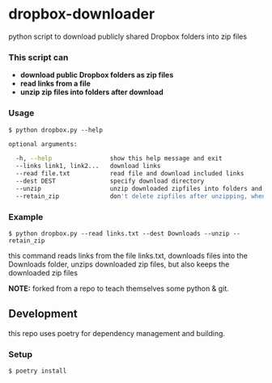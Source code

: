 # dropbox-downloader
python script to download publicly shared Dropbox folders into zip files

### This script can

* **download public Dropbox folders as zip files**
* **read links from a file**
* **unzip zip files into folders after download**

### Usage

`$ python dropbox.py --help`

```bash
optional arguments:

  -h, --help                show this help message and exit
  --links link1, link2...   download links
  --read file.txt           read file and download included links
  --dest DEST               specify download directory
  --unzip                   unzip downloaded zipfiles into folders and delete zipfiles
  --retain_zip              don't delete zipfiles after unzipping, when --unzip is used
  ```

### Example

`$ python dropbox.py --read links.txt --dest Downloads --unzip --retain_zip`

this command reads links from the file links.txt, downloads files into the Downloads folder, unzips downloaded zip files, but also keeps the downloaded zip files

**NOTE:** forked from a repo to teach themselves some python & git. 

## Development

this repo uses poetry for dependency management and building.

### Setup

`$ poetry install`
